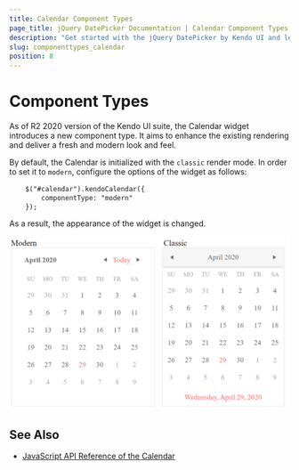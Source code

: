 ```yaml
---
title: Calendar Component Types
page_title: jQuery DatePicker Documentation | Calendar Component Types | Kendo UI
description: "Get started with the jQuery DatePicker by Kendo UI and learn how to enable the modern component type."
slug: componenttypes_calendar
position: 8
---
```


# Component Types

As of R2 2020 version of the Kendo UI suite, the Calendar widget introduces a new component type. It aims to enhance the existing rendering and deliver a fresh and modern look and feel. 

By default, the Calendar is initialized with the `classic` render mode. In order to set it to `modern`, configure the options of the widget as follows:

```
    $("#calendar").kendoCalendar({
        componentType: "modern"
    });
```

As a result, the appearance of the widget is changed. 

![Comparison between the content types](classic-modern-calendar-rendering.png)

## See Also

* [JavaScript API Reference of the Calendar](/api/javascript/ui/calendar)
